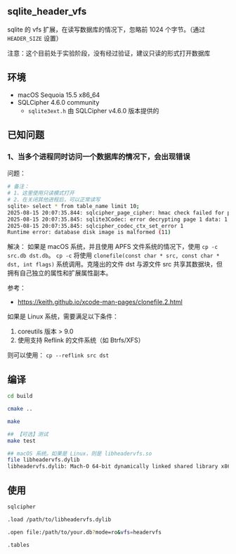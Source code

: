 ## sqlite_header_vfs

sqlite 的 vfs 扩展，在读写数据库的情况下，忽略前 1024 个字节。（通过 `HEADER_SIZE` 设置）

注意：这个目前处于实验阶段，没有经过验证，建议只读的形式打开数据库

## 环境

* macOS Sequoia 15.5 x86_64
* SQLCipher 4.6.0 community
  * `sqlite3ext.h` 由 SQLCipher v4.6.0 版本提供的

## 已知问题

### 1、当多个进程同时访问一个数据库的情况下，会出现错误

问题：
```bash
# 备注：
# 1、这里使用只读模式打开
# 2、在关闭其他进程后，可以正常读写
sqlite> select * from table_name limit 10;
2025-08-15 20:07:35.844: sqlcipher_page_cipher: hmac check failed for pgno=1
2025-08-15 20:07:35.845: sqlite3Codec: error decrypting page 1 data: 1
2025-08-15 20:07:35.845: sqlcipher_codec_ctx_set_error 1
Runtime error: database disk image is malformed (11)
```

解决：
如果是 macOS 系统，并且使用 APFS 文件系统的情况下，使用 `cp -c src.db dst.db`。
`cp -c` 将使用 `clonefile(const char * src, const char * dst, int flags)` 系统调用。克隆出的文件 dst 与源文件 src 共享其数据块，但拥有自己独立的属性和扩展属性副本。

参考：
* https://keith.github.io/xcode-man-pages/clonefile.2.html

如果是 Linux 系统，需要满足以下条件：

1. coreutils 版本 > 9.0
2. 使用支持 Reflink 的文件系统（如 Btrfs/XFS）

则可以使用： `cp --reflink src dst`

## 编译

```bash
cd build

cmake ..

make

## 【可选】测试
make test

## macOS 系统。如果是 Linux，则是 libheadervfs.so
file libheadervfs.dylib
libheadervfs.dylib: Mach-O 64-bit dynamically linked shared library x86_64
```

## 使用

```bash
sqlcipher

.load /path/to/libheadervfs.dylib

.open file:/path/to/your.db?mode=ro&vfs=headervfs

.tables
```